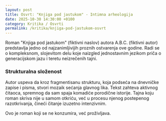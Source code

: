 ```yaml
---
layout: post
title: Osvrt: "Knjiga pod jastukom" - Intimna arheologija
date: 2025-10-30 14:30:00 +0100
category: Kritika / Osvrti
permalink: /kritika/knjiga-pod-jastukom-osvrt
---
```


Roman "Knjiga pod jastukom" (fiktivni naslov) autora A.B.C. (fiktivni autor) predstavlja jedno od najzanimljivijih proznih ostvarenja ove godine. Radi se o kompleksnom, slojevitom delu koje naizgled jednostavnim jezikom priča o generacijskom jazu i teretu neizrečenih tajni.

### Strukturalna složenost

Autor uspeva da kroz fragmentisanu strukturu, koja podseća na dnevničke zapise i pisma, stvori mozaik sećanja glavnog lika. Tekst zahteva aktivnog čitaoca, spremnog da sam spaja komadiće porodične istorije. Tajna koju roman skriva nije u samom otkriću, već u procesu njenog postepenog razotkrivanja, čineći čitanje izuzetno intenzivnim.

Ovo je roman koji se ne konzumira, već proživljava.
